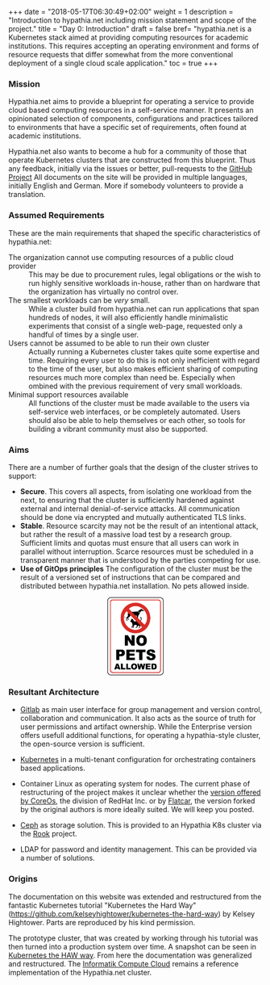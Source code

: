 +++
date = "2018-05-17T06:30:49+02:00"
weight = 1
description = "Introduction to hypathia.net including mission statement and scope of the project."
title = "Day 0: Introduction"
draft = false
bref= "hypathia.net is a Kubernetes stack aimed at providing computing resources for academic institutions. This requires accepting an operating environment and forms of resource requests that differ somewhat from the more conventional deployment of a single cloud scale application."
toc = true
+++

### Mission

Hypathia.net aims to provide a blueprint for operating a service to provide
cloud based computing resources in a self-service manner. It presents an opinionated
selection of components, configurations and practices tailored to environments that
have a specific set of requirements, often found at academic institutions.

Hypathia.net also wants to become a hub for a community of those that operate Kubernetes clusters that are constructed from this blueprint. Thus any feedback, initially via the issues or better, pull-requests to the [GitHub Project]()
All documents on the site will be provided in multiple languages, initially English and German. More if somebody volunteers to provide a translation. 

### Assumed Requirements

These are the main requirements that shaped the specific characteristics of hypathia.net:

<dl>
 <dt>The organization cannot use computing resources of a public cloud provider</dt>
 <dd>This may be due to procurement rules, legal obligations or the wish to run highly 
 sensitive workloads in-house, rather than on hardware that the organization has virtually no control over.</dd>
 <dt>The smallest workloads can be <em>very</em> small.</dt>
 <dd>While a cluster build from hypathia.net can run applications that span hundreds of nodes, it will also efficiently handle minimalistic experiments that consist of a single web-page, requested only a handful of times by a single user.</dd>
 <dt>Users cannot be assumed to be able to run their own cluster</dt>
 <dd>Actually running a Kubernetes cluster takes quite some expertise and time. Requiring every user to do this is not only inefficient with regard to the time of the user, but also makes efficient sharing of computing resources much more complex than need be. Especially when ombined with the previous requirement of very small workloads.</dd>
 <dt>Minimal support resources available </dt>
 <dd>All functions of the cluster must be made available to the users via self-service web interfaces, or be completely automated. Users should also be able to help themselves or each other, so tools for building a vibrant community must also be supported.</dd>
</dl>

### Aims

There are a number of further goals that the design of the cluster strives to support:

* **Secure**. This covers all aspects, from isolating one workload from the next, to ensuring that the cluster is sufficiently hardened against external and internal denial-of-service attacks. All communication should be done via encrypted and mutually authenticated TLS links.
* **Stable**. Resource scarcity may not be the result of an intentional attack, but rather the result of a massive load test by a research group. Sufficient limits and quotas must ensure that all users can work in parallel without interruption. Scarce resources must be scheduled in a transparent manner that is understood by the parties competing for use.
* **Use of GitOps principles** The configuration of the cluster must be the result of a versioned  set of instructions that can be compared and distributed between hypathia.net installation. No pets allowed inside.

<img style="width: 8em; display: block; margin-left: auto; margin-right: auto;" alt="No Pets allowed" src="/img/docs/introduction/no_pets_allowed.png"/>

### Resultant Architecture

* [Gitlab](https://about.gitlab.com) as main user interface for group management and version control, collaboration and communication. It also acts as the source of truth for user permissions and artifact ownership. While the Enterprise version offers usefull additional functions, for operating a hypathia-style cluster, the open-source version is sufficient.

* [Kubernetes](https://kubernetes.io) in a multi-tenant configuration for orchestrating containers based applications.
* Container Linux as operating system for nodes. The current phase of restructuring of the project makes it unclear whether the [version offered by CoreOs](https://coreos.com/os/docs/latest/), the division of RedHat Inc. or by [Flatcar](https://www.flatcar-linux.org/), the version forked by the original authors is more ideally suited. We will keep you posted.

* [Ceph](https://ceph.com/) as storage solution. This is provided to an Hypathia K8s cluster via the [Rook](https://rook.io/) project.

* LDAP for password and identity management. This can be provided via a number of solutions.

### Origins

The documentation on this website was extended and restructured from the fantastic Kubernetes tutorial "Kubernetes the Hard Way"(https://github.com/kelseyhightower/kubernetes-the-hard-way) by Kelsey Hightower. Parts are reproduced by his kind permission.

The prototype cluster, that was created by working through his tutorial was then turned into a production system over time. A snapshot can be seen in  [Kubernetes the HAW way](https://github.com/christianhuening/kubernetes-the-haw-hamburg-way). From here the documentation was generalized and restructured. The [Informatik Compute Cloud](https://icc.informatik.haw-hamburg.de) remains a reference implementation of the Hypathia.net cluster.

